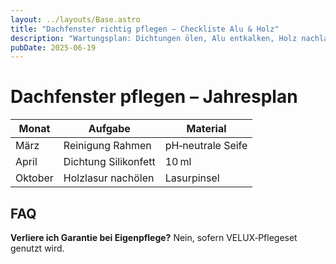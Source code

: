 ```yaml
---
layout: ../layouts/Base.astro
title: "Dachfenster richtig pflegen – Checkliste Alu & Holz"
description: "Wartungsplan: Dichtungen ölen, Alu entkalken, Holz nachlasieren."
pubDate: 2025‑06‑19
---
```


# Dachfenster pflegen – Jahresplan

| Monat | Aufgabe | Material |
|---|---|---|
| März | Reinigung Rahmen | pH‑neutrale Seife |
| April | Dichtung Silikonfett | 10 ml |
| Oktober | Holzlasur nachölen | Lasurpinsel |

## FAQ  
**Verliere ich Garantie bei Eigenpflege?** Nein, sofern VELUX‑Pflegeset genutzt wird.
